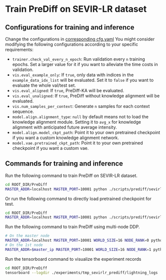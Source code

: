# Train PreDiff on SEVIR-LR dataset

## Configurations for training and inference
Change the configurations in [corresponding cfg.yaml](cfg.yaml)
You might consider modifying the following configurations according to your specific requirements:
- `trainer.check_val_every_n_epoch`: Run validation every `n` training epochs. Set a larger value for it if you want to alleviate the time costs in validation.
- `vis.eval_example_only`: If `true`, only data with indices in the `example_data_idx_list` will be evaluated. Set it to `false` if you want to evaluate the whole val/test set.
- `vis.eval_aligned`: If `true`, PreDiff-KA will be evaluated.
- `vis.eval_unaligned`: If `true`, PreDiff without knowledge alignment will be evaluated.
- `vis.num_samples_per_context`: Generate `n` samples for each context sequence.
- `model.align.alignment_type`: `null` by default means not to load the knowledge alignment module. Setting it to `avg_x` for knowledge alignment with anticipated future average intensity.
- `model.align.model_ckpt_path`: Point it to your own pretrained checkpoint if you want a custom knowledge alignment network.
- `model.vae.pretrained_ckpt_path`: Point it to your own pretrained checkpoint if you want a custom vae.

## Commands for training and inference
Run the following command to train PreDiff on SEVIR-LR dataset.
```bash
cd ROOT_DIR/PreDiff
MASTER_ADDR=localhost MASTER_PORT=10001 python ./scripts/prediff/sevirlr/train_sevirlr_prediff.py --gpus 2 --cfg ./scripts/prediff/sevirlr/cfg.yaml --save tmp_sevirlr_prediff
```
Or run the following command to directly load pretrained checkpoint for test.
```bash
cd ROOT_DIR/PreDiff
MASTER_ADDR=localhost MASTER_PORT=10001 python ./scripts/prediff/sevirlr/train_sevirlr_prediff.py --gpus 2 --pretrained --save tmp_sevirlr_prediff
```
Run the following command to train PreDiff using multi-node DDP.
```bash
# On the master node
MASTER_ADDR=localhost MASTER_PORT=10001 WORLD_SIZE=16 NODE_RANK=0 python ./scripts/prediff/sevirlr/train_sevirlr_prediff.py --nodes 2 --gpus 2 --cfg ./scripts/prediff/sevirlr/train_sevirlr_prediff/cfg.yaml --save tmp_sevirlr_prediff
# On the 1st node
MASTER_ADDR=$master_ip MASTER_PORT=10001 WORLD_SIZE=16 NODE_RANK=1 python ./scripts/prediff/sevirlr/train_sevirlr_prediff.py --nodes 2 --gpus 2 --cfg ./scripts/prediff/sevirlr/train_sevirlr_prediff/cfg.yaml --save tmp_sevirlr_prediff
```
Run the tensorboard command to visualize the experiment records
```bash
cd ROOT_DIR/PreDiff
tensorboard --logdir ./experiments/tmp_sevirlr_prediff/lightning_logs
```
